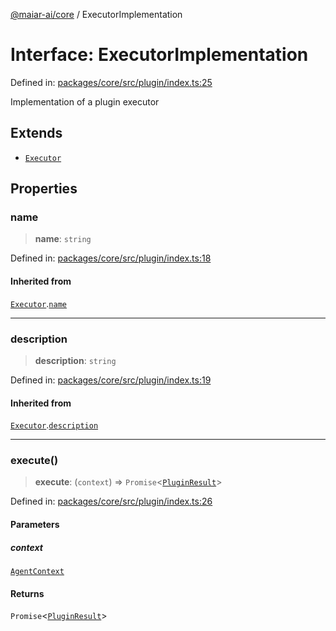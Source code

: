 [@maiar-ai/core](../index.md) / ExecutorImplementation

# Interface: ExecutorImplementation

Defined in: [packages/core/src/plugin/index.ts:25](https://github.com/UraniumCorporation/maiar-ai/blob/main/packages/core/src/plugin/index.ts#L25)

Implementation of a plugin executor

## Extends

- [`Executor`](Executor.md)

## Properties

### name

> **name**: `string`

Defined in: [packages/core/src/plugin/index.ts:18](https://github.com/UraniumCorporation/maiar-ai/blob/main/packages/core/src/plugin/index.ts#L18)

#### Inherited from

[`Executor`](Executor.md).[`name`](Executor.md#name)

***

### description

> **description**: `string`

Defined in: [packages/core/src/plugin/index.ts:19](https://github.com/UraniumCorporation/maiar-ai/blob/main/packages/core/src/plugin/index.ts#L19)

#### Inherited from

[`Executor`](Executor.md).[`description`](Executor.md#description)

***

### execute()

> **execute**: (`context`) => `Promise`\<[`PluginResult`](PluginResult.md)\>

Defined in: [packages/core/src/plugin/index.ts:26](https://github.com/UraniumCorporation/maiar-ai/blob/main/packages/core/src/plugin/index.ts#L26)

#### Parameters

##### context

[`AgentContext`](AgentContext.md)

#### Returns

`Promise`\<[`PluginResult`](PluginResult.md)\>
